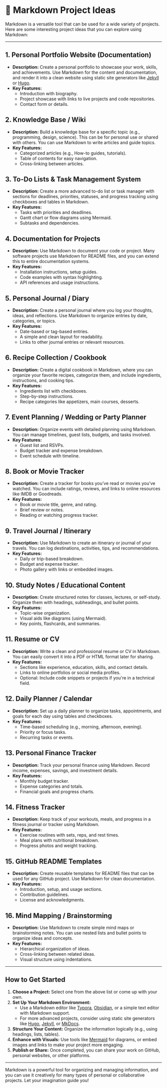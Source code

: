 # 🚀 Markdown Project Ideas

Markdown is a versatile tool that can be used for a wide variety of projects. Here are some interesting project ideas that you can explore using Markdown:

---

## 1. Personal Portfolio Website (Documentation)
   - **Description:** Create a personal portfolio to showcase your work, skills, and achievements. Use Markdown for the content and documentation, and render it into a clean website using static site generators like [Jekyll](https://jekyllrb.com/) or [Hugo](https://gohugo.io/).
   - **Key Features:** 
     - Introduction with biography.
     - Project showcase with links to live projects and code repositories.
     - Contact form or details.
   
## 2. Knowledge Base / Wiki
   - **Description:** Build a knowledge base for a specific topic (e.g., programming, design, science). This can be for personal use or shared with others. You can use Markdown to write articles and guide topics.
   - **Key Features:** 
     - Categorized articles (e.g., How-to guides, tutorials).
     - Table of contents for easy navigation.
     - Cross-linking between articles.
   
## 3. To-Do Lists & Task Management System
   - **Description:** Create a more advanced to-do list or task manager with sections for deadlines, priorities, statuses, and progress tracking using checkboxes and tables in Markdown.
   - **Key Features:**
     - Tasks with priorities and deadlines.
     - Gantt chart or flow diagrams using Mermaid.
     - Subtasks and dependencies.
   
## 4. Documentation for Projects
   - **Description:** Use Markdown to document your code or project. Many software projects use Markdown for README files, and you can extend this to entire documentation systems.
   - **Key Features:**
     - Installation instructions, setup guides.
     - Code examples with syntax highlighting.
     - API references and usage instructions.
   
## 5. Personal Journal / Diary
   - **Description:** Create a personal journal where you log your thoughts, ideas, and reflections. Use Markdown to organize entries by date, categories, or topics.
   - **Key Features:**
     - Date-based or tag-based entries.
     - A simple and clean layout for readability.
     - Links to other journal entries or relevant resources.
   
## 6. Recipe Collection / Cookbook
   - **Description:** Create a digital cookbook in Markdown, where you can organize your favorite recipes, categorize them, and include ingredients, instructions, and cooking tips.
   - **Key Features:**
     - Ingredients list with checkboxes.
     - Step-by-step instructions.
     - Recipe categories like appetizers, main courses, desserts.
   
## 7. Event Planning / Wedding or Party Planner
   - **Description:** Organize events with detailed planning using Markdown. You can manage timelines, guest lists, budgets, and tasks involved.
   - **Key Features:**
     - Guest list and RSVPs.
     - Budget tracker and expense breakdown.
     - Event schedule with timeline.
   
## 8. Book or Movie Tracker
   - **Description:** Create a tracker for books you’ve read or movies you’ve watched. You can include ratings, reviews, and links to online resources like IMDB or Goodreads.
   - **Key Features:**
     - Book or movie title, genre, and rating.
     - Brief review or notes.
     - Reading or watching progress tracker.
   
## 9. Travel Journal / Itinerary
   - **Description:** Use Markdown to create an itinerary or journal of your travels. You can log destinations, activities, tips, and recommendations.
   - **Key Features:**
     - Daily or trip-based breakdown.
     - Budget and expense tracker.
     - Photo gallery with links or embedded images.
   
## 10. Study Notes / Educational Content
   - **Description:** Create structured notes for classes, lectures, or self-study. Organize them with headings, subheadings, and bullet points.
   - **Key Features:**
     - Topic-wise organization.
     - Visual aids like diagrams (using Mermaid).
     - Key points, flashcards, and summaries.
   
## 11. Resume or CV
   - **Description:** Write a clean and professional resume or CV in Markdown. You can easily convert it into a PDF or HTML format later for sharing.
   - **Key Features:**
     - Sections like experience, education, skills, and contact details.
     - Links to online portfolios or social media profiles.
     - Optional: Include code snippets or projects if you're in a technical field.
   
## 12. Daily Planner / Calendar
   - **Description:** Set up a daily planner to organize tasks, appointments, and goals for each day using tables and checkboxes.
   - **Key Features:**
     - Time-based scheduling (e.g., morning, afternoon, evening).
     - Priority or focus tasks.
     - Recurring tasks or events.
   
## 13. Personal Finance Tracker
   - **Description:** Track your personal finance using Markdown. Record income, expenses, savings, and investment details.
   - **Key Features:**
     - Monthly budget tracker.
     - Expense categories and totals.
     - Financial goals and progress charts.

## 14. Fitness Tracker
   - **Description:** Keep track of your workouts, meals, and progress in a fitness journal or tracker using Markdown.
   - **Key Features:**
     - Exercise routines with sets, reps, and rest times.
     - Meal plans with nutritional breakdown.
     - Progress photos and weight tracking.

## 15. GitHub README Templates
   - **Description:** Create reusable templates for README files that can be used for any GitHub project. Use Markdown for clean documentation.
   - **Key Features:**
     - Introduction, setup, and usage sections.
     - Contribution guidelines.
     - License and acknowledgments.
   
## 16. Mind Mapping / Brainstorming
   - **Description:** Use Markdown to create simple mind maps or brainstorming notes. You can use nested lists and bullet points to organize ideas and concepts.
   - **Key Features:**
     - Hierarchical organization of ideas.
     - Cross-linking between related ideas.
     - Visual structure using indentations.

---

## How to Get Started
1. **Choose a Project:** Select one from the above list or come up with your own.
2. **Set Up Your Markdown Environment:**
   - Use a Markdown editor like [Typora](https://typora.io/), [Obsidian](https://obsidian.md/), or a simple text editor with Markdown support.
   - For more advanced projects, consider using static site generators like [Hugo](https://gohugo.io/), [Jekyll](https://jekyllrb.com/), or [MkDocs](https://mkdocs.org/).
3. **Structure Your Content:** Organize the information logically (e.g., using headings, lists, tables).
4. **Enhance with Visuals:** Use tools like [Mermaid](https://mermaid-js.github.io/mermaid) for diagrams, or embed images and links to make your project more engaging.
5. **Publish or Share:** Once completed, you can share your work on GitHub, personal websites, or other platforms.

---

Markdown is a powerful tool for organizing and managing information, and you can use it creatively for many types of personal or collaborative projects. Let your imagination guide you!
